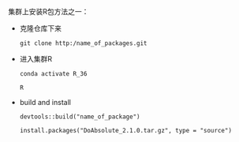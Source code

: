集群上安装R包方法之一：

- 克隆仓库下来

  `git clone http:/name_of_packages.git`

- 进入集群R

  `conda activate R_36`

  `R`

- build and install

  `devtools::build("name_of_package")`

  `install.packages("DoAbsolute_2.1.0.tar.gz", type = "source")`

  

  

  

  

  

  
